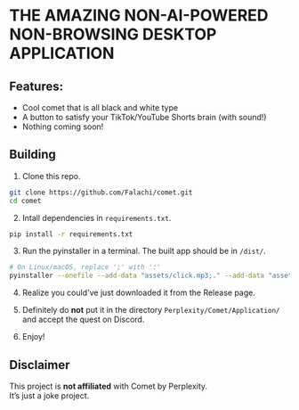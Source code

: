 # THE AMAZING NON-AI-POWERED NON-BROWSING DESKTOP APPLICATION

## Features:

- Cool comet that is all black and white type
- A button to satisfy your TikTok/YouTube Shorts brain (with sound!)
- Nothing coming soon!

## Building

1. Clone this repo.

```bash
git clone https://github.com/Falachi/comet.git
cd comet
```

2. Intall dependencies in `requirements.txt`.

```bash
pip install -r requirements.txt
```

3. Run the pyinstaller in a terminal. The built app should be in `/dist/`.

```bash
# On Linux/macOS, replace ';' with ':'
pyinstaller --onefile --add-data "assets/click.mp3;." --add-data "assets/comet.gif;." --windowed --name comet  main.py
```

4. Realize you could've just downloaded it from the Release page.

5. Definitely do **not** put it in the directory `Perplexity/Comet/Application/` and accept the quest on Discord.

6. Enjoy!

## Disclaimer

This project is **not affiliated** with Comet by Perplexity.  
It’s just a joke project.
